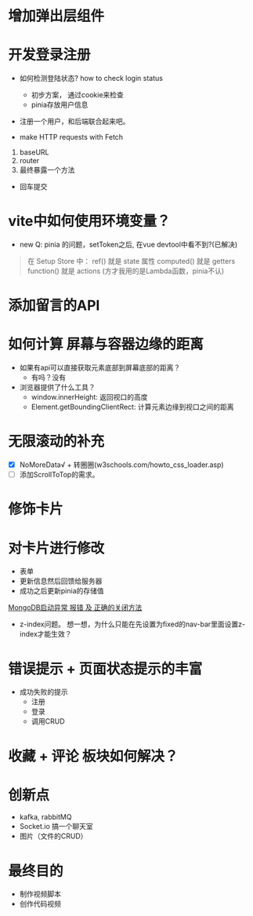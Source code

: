 # 增加弹出层组件

# 开发登录注册
- 如何检测登陆状态? how to check login status
    - 初步方案， 通过cookie来检查
    - pinia存放用户信息
- 注册一个用户，和后端联合起来吧。

- make HTTP requests with Fetch
1. baseURL
2. router
3. 最终暴露一个方法
- 回车提交

# vite中如何使用环境变量？

- new Q: pinia 的问题，setToken之后, 在vue devtool中看不到?(已解决)
> 在 Setup Store 中：
> ref() 就是 state 属性
> computed() 就是 getters
> function() 就是 actions  (方才我用的是Lambda函数，pinia不认)

# 添加留言的API


# 如何计算 屏幕与容器边缘的距离
- 如果有api可以直接获取元素底部到屏幕底部的距离？
    - 有吗？没有
- 浏览器提供了什么工具？
    - window.innerHeight: 返回视口的高度
    - Element.getBoundingClientRect: 计算元素边缘到视口之间的距离

# 无限滚动的补充
- [x] NoMoreData√ + 转圈圈(w3schools.com/howto_css_loader.asp)
- [ ] 添加ScrollToTop的需求。

# 修饰卡片

# 对卡片进行修改
- 表单
- 更新信息然后回馈给服务器
- 成功之后更新pinia的存储值

[MongoDB启动异常 报错 及 正确的关闭方法](https://blog.csdn.net/Algorithmguy/article/details/81977483)

- z-index问题。
想一想，为什么只能在先设置为fixed的nav-bar里面设置z-index才能生效？

# 错误提示 + 页面状态提示的丰富
- 成功失败的提示
    - 注册
    - 登录
    - 调用CRUD
# 收藏 + 评论 板块如何解决？

# 创新点
- kafka, rabbitMQ
- Socket.io 搞一个聊天室
- 图片（文件的CRUD）

# 最终目的
- 制作视频脚本
- 创作代码视频